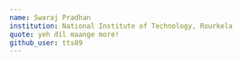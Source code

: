 ```yaml
---
name: Swaraj Pradhan
institution: National Institute of Technology, Rourkela
quote: yeh dil maange more!
github_user: tts89
---
```

